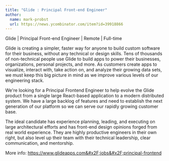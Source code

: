 ```yaml
---
title: "Glide : Principal Front-end Engineer"
author:
  name: mark-probst
  url: https://news.ycombinator.com/item?id=39918866
---
```

Glide | Principal Front-end Engineer | Remote | Full-time

Glide is creating a simpler, faster way for anyone to build custom software for their business, without any technical or design skills. Tens of thousands of non-technical people use Glide to build apps to power their businesses, organizations, personal projects, and more. As customers create apps to visualize, interact with, take action on, and analyze their growing data sets, we must keep this big picture in mind as we improve various levels of our engineering stack.

We&#x27;re looking for a Principal Frontend Engineer to help evolve the Glide product from a single large React-based application to a modern distributed system. We have a large backlog of features and need to establish the next generation of our platform so we can serve our rapidly growing customer base.

The ideal candidate has experience planning, leading, and executing on large architectural efforts and has front-end design opinions forged from real world experience. They are highly productive engineers in their own right, but also level up their team with their technical leadership, clear communication, and mentorship.

More info: <a href="https:&#x2F;&#x2F;www.glideapps.com&#x2F;jobs&#x2F;principal-frontend">https:&#x2F;&#x2F;www.glideapps.com&#x2F;jobs&#x2F;principal-frontend</a>
